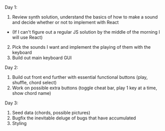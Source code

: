 Day 1:
1. Review synth solution, understand the basics of how to make a sound and decide whether or not to implement with React
  - (If I can't figure out a regular JS solution by the middle of the morning I will use React)
2. Pick the sounds I want and implement the playing of them with the keyboard
3. Build out main keyboard GUI

Day 2:
1. Build out front end further with essential functional buttons (play, shuffle, chord select)
2. Work on possible extra buttons (toggle cheat bar, play 1 key at a time, show chord name)

Day 3:
1. Seed data (chords, possible pictures)
2. Bugfix the inevitable deluge of bugs that have accumulated
3. Styling
